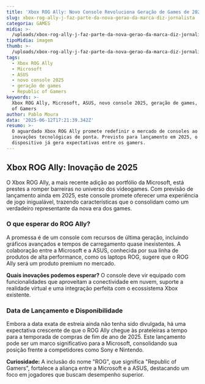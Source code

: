 ```yaml
---
title: 'Xbox ROG Ally: Novo Console Revoluciona Geração de Games de 2025'
slug: xbox-rog-ally-j-faz-parte-da-nova-gerao-da-marca-diz-jornalista
categoria: GAMES
midia: >-
  /uploads/xbox-rog-ally-j-faz-parte-da-nova-gerao-da-marca-diz-jornalista-thumb.png
tipoMidia: imagem
thumb: >-
  /uploads/xbox-rog-ally-j-faz-parte-da-nova-gerao-da-marca-diz-jornalista-thumb.png
tags:
  - Xbox ROG Ally
  - Microsoft
  - ASUS
  - novo console 2025
  - geração de games
  - Republic of Gamers
keywords: >-
  Xbox ROG Ally, Microsoft, ASUS, novo console 2025, geração de games, Republic
  of Gamers
author: Pablo Moura
data: '2025-06-12T17:21:39.342Z'
resumo: >-
  O aguardado Xbox ROG Ally promete redefinir o mercado de consoles ao integrar
  inovações tecnológicas de ponta. Previsto para lançamento em 2025, o
  dispositivo já gera expectativas entre os gamers.
---
```


## Xbox ROG Ally: Inovação de 2025

O Xbox ROG Ally, a mais recente adição ao portfólio da Microsoft, está prestes a romper barreiras no universo dos videogames. Com previsão de lançamento ainda em 2025, este console promete oferecer uma experiência de jogo inigualável, trazendo características que o consolidam como um verdadeiro representante da nova era dos games.

### O que esperar do ROG Ally?

A promessa é de um console com recursos de última geração, incluindo gráficos avançados e tempos de carregamento quase inexistentes. A colaboração entre a Microsoft e a ASUS, conhecida por sua linha de produtos de alta performance, como os laptops ROG, sugere que o ROG Ally será um produto premium no mercado.

**Quais inovações podemos esperar?** O console deve vir equipado com funcionalidades que aproveitam a conectividade em nuvem, suporte a realidade virtual e uma integração perfeita com o ecossistema Xbox existente.

### Data de Lançamento e Disponibilidade

Embora a data exata de estreia ainda não tenha sido divulgada, há uma expectativa crescente de que o ROG Ally chegue às prateleiras a tempo para a temporada de compras de fim de ano de 2025. Este lançamento pode ser um marco significativo para a Microsoft, consolidando sua posição frente a competidores como Sony e Nintendo.

**Curiosidade:** A inclusão do nome "ROG", que significa "Republic of Gamers", fortalece a aliança entre a Microsoft e a ASUS, destacando um foco em jogadores que buscam desempenho superior.
